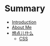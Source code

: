 # Summary

* [Introduction](README.md)
* [About Me](me.md)
* [想点儿什么](tofs.md)
  * [CSS](css-layout.md)


